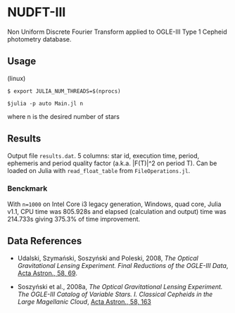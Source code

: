 # NUDFT-III

Non Uniform Discrete Fourier Transform applied to OGLE-III Type 1 Cepheid photometry database.

## Usage

(linux)

`$ export JULIA_NUM_THREADS=$(nprocs)`

`$julia -p auto Main.jl n`

where n is the desired number of stars

## Results

Output file `results.dat`. 5 columns: star id, execution time, period, ephemeris and period quality factor (a.k.a. |F(T)|^2 on period T). Can be loaded on Julia with `read_float_table` from `FileOperations.jl`.

### Benckmark

With `n=1000` on Intel Core i3 legacy generation, Windows, quad core, Julia v1.1, CPU time was 805.928s and elapsed (calculation and output) time was 214.733s giving 375.3% of time improvement.

## Data References

* Udalski, Szymański, Soszyński and Poleski, 2008, _The Optical Gravitational Lensing Experiment. Final Reductions of the OGLE-III Data_, [Acta Astron., 58, 69](http://acta.astrouw.edu.pl/Vol58/n2/a_58_2_1.html).

* Soszyński et al., 2008a, _The Optical Gravitational Lensing Experiment. The OGLE-III Catalog of Variable Stars. I. Classical Cepheids in the Large Magellanic Cloud_, [Acta Astron., 58, 163](http://acta.astrouw.edu.pl/Vol58/n3/a_58_3_2.html)